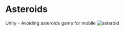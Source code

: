 # Asteroids
Unity - Avoiding asteroids game for mobile
![asteroid](https://user-images.githubusercontent.com/124541750/217131147-8269ffc6-d915-4730-9fd0-d6a7b293cfc8.gif)
